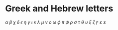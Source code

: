 # Greek and Hebrew letters
$\alpha$ $\beta$ $\chi$ $\delta$ $\epsilon$ $\eta$ $\gamma$ $\iota$ $\kappa$ $\lambda$ $\mu$ $\nu$ $o$ $\omega$ $\phi$ $\pi$ $\psi$ $\rho$ $\sigma$ $\tau$ $\theta$ $\upsilon$ $\xi$ $\zeta$ $\digamma$ $\varepsilon$ $\varkappa$